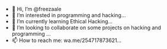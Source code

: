 - 👋 Hi, I’m @freezaale
- 👀 I’m interested in programming and hacking...
- 🌱 I’m currently learning Ethical Hacking...
- 💞️ I’m looking to collaborate on some projects on hacking and programming ...
- 📫 How to reach me: wa.me/254717873621...

<!---
freezaale/freezaale is a ✨ special ✨ repository because its `README.md` (this file) appears on your GitHub profile.
You can click the Preview link to take a look at your changes.
--->
